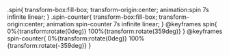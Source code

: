 .spin{
    transform-box:fill-box;
    transform-origin:center;
    animation:spin 7s infinite linear;
}
.spin-counter{
    transform-box:fill-box;
    transform-origin:center;
    animation:spin-counter 7s infinite linear;
}
@keyframes spin{
    0%{transform:rotate(0deg)}
    100%{transform:rotate(359deg)}
}
@keyframes spin-counter{
    0%{transform:rotate(0deg)}
    100%{transform:rotate(-359deg)}
}

